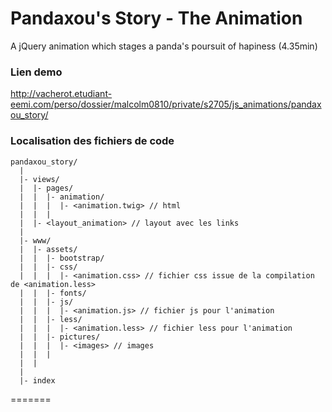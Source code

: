 # Pandaxou's Story - The Animation

A jQuery animation which stages a panda's poursuit of hapiness (4.35min)

### Lien demo

http://vacherot.etudiant-eemi.com/perso/dossier/malcolm0810/private/s2705/js_animations/pandaxou_story/

### Localisation des fichiers de code

```
pandaxou_story/
  |
  |- views/
  |  |- pages/
  |  |  |- animation/
  |  |  |  |- <animation.twig> // html
  |  |  |
  |  |- <layout_animation> // layout avec les links
  |
  |- www/
  |  |- assets/
  |  |  |- bootstrap/
  |  |  |- css/
  |  |  |  |- <animation.css> // fichier css issue de la compilation de <animation.less>
  |  |  |- fonts/
  |  |  |- js/
  |  |  |  |- <animation.js> // fichier js pour l'animation
  |  |  |- less/
  |  |  |  |- <animation.less> // fichier less pour l'animation
  |  |  |- pictures/
  |  |  |  |- <images> // images
  |  |  |
  |  |
  |
  |- index
```

=======
